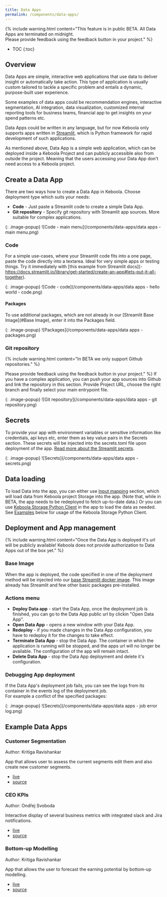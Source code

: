 ```yaml
---
title: Data Apps
permalink: /components/data-apps/
---
```


{% include warning.html content="This feature is in public BETA. All Data Apps are terminated on midnight. <br /> 
Please provide feedback using the feedback button in your project." %}

* TOC
{:toc}

## Overview
Data Apps are simple, interactive web applications that use data to deliver insight or automatically take action.
This type of application is usually custom tailored to tackle a specific problem and entails a dynamic, purpose-built user experience.

Some examples of data apps could be recommendation engines, interactive segmentation, AI integration, data visualization, 
customized internal reporting tools for business teams, financial app to get insights on your spend patterns etc.

Data Apps could be written in any language, but for now Keboola only supports apps written in [Streamlit](https://streamlit.io/), 
which is Python framework for rapid development of such applications.

As mentioned above, Data App is a simple web application, which can be deployed inside a Keboola Project 
and can publicly accessible also from outside the project. 
Meaning that the users accessing your Data App don't need access to a Keboola project.

## Create a Data App
There are two ways how to create a Data App in Keboola. Choose deployment type which suits your needs:
- **Code** - Just paste a Streamlit code to create a simple Data App. 
- **Git repository** - Specify git repository with Streamlit app sources. More suitable for complex applications.

{: .image-popup}
![Code - main menu](/components/data-apps/data apps - main menu.png)

### Code
For a simple use-cases, where your Streamlit code fits into a one page, paste the code directly into a textarea. 
Ideal for very simple apps or testing things. Try it immediately with [this example from Streamlit docs](- https://docs.streamlit.io/library/get-started/create-an-app#lets-put-it-all-together).

{: .image-popup}
![Code - code](/components/data-apps/data apps - hello world - code.png)

#### Packages
To use additional packages, which are not already in our [Streamlit Base Image](#Base Image), enter it into the Packages field.

{: .image-popup}
![Packages](/components/data-apps/data apps - packages.png)

### Git repository
{% include warning.html content="In BETA we only support Github repositories." %}

Please provide feedback using the feedback button in your project." %}
If you have a complex application, you can push your app sources into Github and link the repository in this section.
Provide Project URL, choose the right branch and finally select your main entrypoint file.

{: .image-popup}
![Git repository](/components/data-apps/data apps - git repository.png)

## Secrets
To provide your app with environment variables or sensitive information like credentials, api keys etc, enter them as key value pairs in the Secrets section.
These secrets will be injected into the secrets.toml file upon deployment of the app. 
[Read more about the Streamlit secrets](https://docs.streamlit.io/streamlit-community-cloud/get-started/deploy-an-app/connect-to-data-sources/secrets-management).

{: .image-popup}
![Secrets](/components/data-apps/data apps - secrets.png)

## Data loading
To load Data into the app, you can either use [Input mapping](https://help.keboola.com/transformations/mappings/#input-mapping) section, which will load data from Keboola project Storage into the app.
(Note that, while in BETA, the app needs to be redeployed to fetch up-to-date data.)
Or you can use [Keboola Storage Python Client](https://github.com/keboola/sapi-python-client) in the app to load the data as needed.
See [Examples](#Examples) below for usage of the Keboola Storage Python Client.

## Deployment and App management

{% include warning.html content="Once the Data App is deployed it's url will be publicly available! Keboola does not provide authorization to Data Apps out of the box yet." %}

### Base Image
When the app is deployed, the code specified in one of the deployment method will be injected into our [base Streamlit docker image](https://github.com/keboola/sandbox-streamlit/blob/main/Dockerfile). 
This image already has Streamlit and few other basic packages pre-installed.

### Actions menu

- **Deploy Data app** - start the Data App, once the deployment job is finished, you can go to the Data App public url by clickin "Open Data App".
- **Open Data App** - opens a new window with your Data App.
- **Redeploy** - if you made changes in the Data App configuration, you have to redeploy it for the changes to take effect.
- **Terminate Data App** - stop the Data App. The container in which the application is running will be stopped, and the apps url will no longer be available. The configuration of the app will remain intact.
- **Delete Data App** - stop the Data App deployment and delete it's configuration.

### Debugging App deployment
If the Data App's deployment job fails, you can see the logs from its container in the events log of the deployment job.  
For example a conflict of the specified packages:

{: .image-popup}
![Secrets](/components/data-apps/data apps - job error log.png)

## Example Data Apps

### Customer Segmentation
Author: Kritiga Ravishankar

App that allows user to assess the current segments edit them and also create new customer segments.
- [live](https://customer-segmentator.streamlit.app/) 
- [source](https://github.com/kritiga9/mktbi_customer_segmentation)

### CEO KPIs
Author: Ondřej Svoboda

Interactive display of several business metrics with integrated slack and Jira notifications.
- [live](https://kb-ps-ceo-kpis-streamlit-app-6tv06z.streamlit.app/)
- [source](https://github.com/KB-PS/CEO-KPIs)

### Bottom-up Modelling
Author: Kritiga Ravishankar

App that allows the user to forecast the earning potential by bottom-up modelling.

- [live](https://empower-bottom-up-modelling.streamlit.app/)
- [source](https://github.com/kritiga9/bottom_up_modelling)
